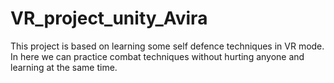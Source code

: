 # VR_project_unity_Avira
This project is based on learning some self defence techniques in VR mode. In here we can practice combat techniques without hurting anyone and learning at the same time.
